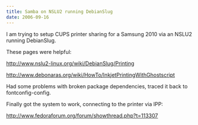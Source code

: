 ```yaml
---
title: Samba on NSLU2 running DebianSlug
date: 2006-09-16
---
```

I am trying to setup CUPS printer sharing for a Samsung 2010 via an NSLU2 running DebianSlug.

These pages were helpful:

<a href="http://www.nslu2-linux.org/wiki/DebianSlug/Printing">http://www.nslu2-linux.org/wiki/DebianSlug/Printing</a>

<a href="http://www.debonaras.org/wiki/HowTo/InkjetPrintingWithGhostscript">http://www.debonaras.org/wiki/HowTo/InkjetPrintingWithGhostscript</a>

Had some problems with broken package dependencies, traced it back to fontconfig-config.

Finally got the system to work, connecting to the printer via IPP:

<a href="http://www.fedoraforum.org/forum/showthread.php?t=113307">http://www.fedoraforum.org/forum/showthread.php?t=113307</a>

